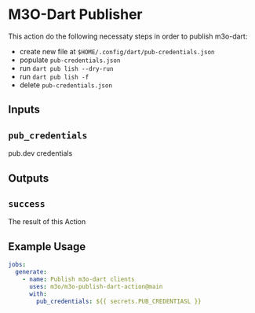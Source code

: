 # M3O-Dart Publisher

This action do the following necessaty steps in order to publish m3o-dart:

- create new file at `$HOME/.config/dart/pub-credentials.json`
- populate `pub-credentials.json`
- run `dart pub lish --dry-run`
- run `dart pub lish -f`
- delete `pub-credentials.json`

## Inputs

## `pub_credentials`

pub.dev credentials

## Outputs

## `success`

The result of this Action

## Example Usage

```yaml
jobs:
  generate:
    - name: Publish m3o-dart clients
      uses: m3o/m3o-publish-dart-action@main
      with:
        pub_credentials: ${{ secrets.PUB_CREDENTIASL }}  
```
